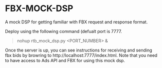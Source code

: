 FBX-MOCK-DSP
============

A mock DSP for getting familiar with FBX request and response format.

Deploy using the following command (defualt port is 7777.
> nohup rtb_mock_dsp.py <PORT_NUMBER> &

Once the server is up, you can see instructions for receiving and sending fbx bids by browring to http://localhost:7777/index.html.
Note that you need to have access to Ads API and FBX for using this mock dsp.
